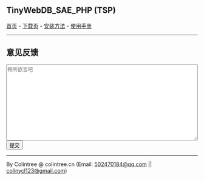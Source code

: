 <br>

## TinyWebDB_SAE_PHP (TSP)
[首页](/) - [下载页](下载页) - [安装方法](安装方法) - [使用手册](使用手册)
  
***
  
<meta http-equiv="Content-Type" content="text/html; charset=UTF-8">
<link href="http://cdn.bootcss.com/alertify.js/0.3.11/alertify.default.min.css" rel="stylesheet">
<link href="http://cdn.bootcss.com/alertify.js/0.3.11/alertify.core.min.css" rel="stylesheet">
<script src="http://cdn.bootcss.com/jquery/3.2.1/jquery.min.js"></script>
<script src="http://cdn.bootcss.com/alertify.js/0.3.11/alertify.min.js"></script>
<script>
$(document).ready(function(){
	$('form').submit(function(){
		$.ajax({async:true, url:'http://colintreeDB.applinzi.com/php/tsp_feedback.php', method:'post', data:{'text':$('textarea').val()}})
		.done(function(response){if(response=='1'){alertify.success('保存成功');}else{alertify.error('保存失败');}})
		.fail(function(){alertify.error('保存失败');});
		return false;
	});
});
</script>

## 意见反馈

<form action="http://appextension.applinzi.com/php/.php" method="post">
	<textarea name="text" placeholder="畅所欲言吧" style="width:100%;height:200px"></textarea>
	<br>
	<input type="submit" value="提交"/>
</form>
  
***
  
By Colintree @ colintree.cn (Email: 502470184@qq.com \|\| colinycl123@gmail.com)

<br>
